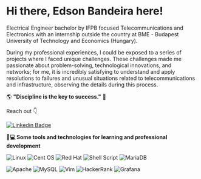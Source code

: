 # Hi there, Edson Bandeira here!

Electrical Engineer bachelor by IFPB focused Telecommunications and Electronics with an internship outside the country at BME - Budapest University of Technology and Economics (Hungary).

During my professional experiences, I could be exposed to a series of projects where I faced unique challenges. These challenges made me passionate about problem-solving, technological innovations, and networks; for me, it is incredibly satisfying to understand and apply resolutions to failures and unusual situations related to telecommunications and infrastructure, observing the details during this process.

   🌎 **"Discipline is the key to success."** 🧠

 Reach out  👇
 
[![Linkedin Badge](https://img.shields.io/badge/LinkedIn-0077B5?style=for-the-badge&logo=linkedin&logoColor=white&link=https://www.linkedin.com/in/bandeiraedson)](https://www.linkedin.com/in/bandeiraedson)

**🚀💻 Some tools and technologies for learning and professional development**

![Linux](https://img.shields.io/badge/Linux-FCC624?style=for-the-badge&logo=linux&logoColor=black) 
![Cent OS](https://img.shields.io/badge/cent%20os-002260?style=for-the-badge&logo=centos&logoColor=F0F0F0)
![Red Hat](https://img.shields.io/badge/Red%20Hat-EE0000?style=for-the-badge&logo=redhat&logoColor=white)
![Shell Script](https://img.shields.io/badge/shell_script-%23121011.svg?style=for-the-badge&logo=gnu-bash&logoColor=white)
![MariaDB](https://img.shields.io/badge/MariaDB-003545?style=for-the-badge&logo=mariadb&logoColor=white)

![Apache](https://img.shields.io/badge/apache-%23D42029.svg?style=for-the-badge&logo=apache&logoColor=white) 
![MySQL](https://img.shields.io/badge/mysql-%2300f.svg?style=for-the-badge&logo=mysql&logoColor=white)
![Vim](https://img.shields.io/badge/VIM-%2311AB00.svg?style=for-the-badge&logo=vim&logoColor=white)
![HackerRank](https://img.shields.io/badge/-Hackerrank-2EC866?style=for-the-badge&logo=HackerRank&logoColor=white)
![Grafana](https://img.shields.io/badge/Grafana-F2F4F9?style=for-the-badge&logo=grafana&logoColor=orange&labelColor=F2F4F9)

<!---![Nginx](https://img.shields.io/badge/nginx-%23009639.svg?style=for-the-badge&logo=nginx&logoColor=white) -->
<!---![Datadog](https://img.shields.io/badge/datadog-%23632CA6.svg?style=for-the-badge&logo=datadog&logoColor=white)-->
<!---![Docker](https://img.shields.io/badge/docker-%230db7ed.svg?style=for-the-badge&logo=docker&logoColor=white)-->
<!---![Vagrant](https://img.shields.io/badge/vagrant-%231563FF.svg?style=for-the-badge&logo=vagrant&logoColor=white)-->
<!---![Kubernetes](https://img.shields.io/badge/kubernetes-%23326ce5.svg?style=for-the-badge&logo=kubernetes&logoColor=white)-->
<!---![ElasticSearch](https://img.shields.io/badge/-ElasticSearch-005571?style=for-the-badge&logo=elasticsearch)-->
<!---![AWS](https://img.shields.io/badge/AWS-%23FF9900.svg?style=for-the-badge&logo=amazon-aws&logoColor=white)-->
<!---![Oracle](https://img.shields.io/badge/Oracle-F80000?style=for-the-badge&logo=oracle&logoColor=white)-->
<!---![Jira](https://img.shields.io/badge/jira-%230A0FFF.svg?style=for-the-badge&logo=jira&logoColor=white)-->
